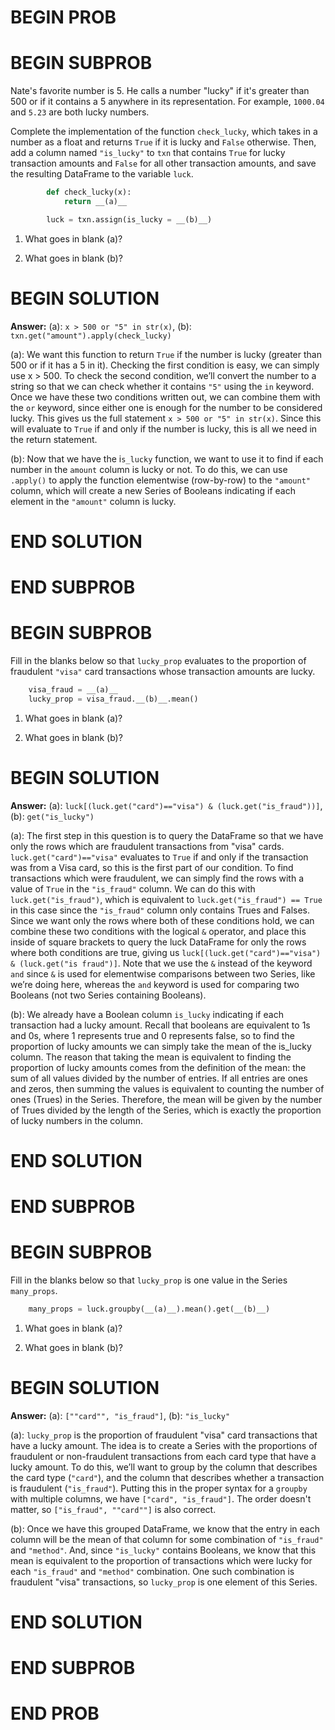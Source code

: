 # BEGIN PROB

# BEGIN SUBPROB

Nate's favorite number is 5. He calls a number "lucky" if it's greater
than 500 or if it contains a 5 anywhere in its representation. For
example, `1000.04` and `5.23` are both lucky numbers.

Complete the implementation of the function `check_lucky`, which takes
in a number as a float and returns `True` if it is lucky and `False`
otherwise. Then, add a column named `"is_lucky"` to `txn` that contains
`True` for lucky transaction amounts and `False` for all other
transaction amounts, and save the resulting DataFrame to the variable
`luck`.
```py
        def check_lucky(x):
            return __(a)__

        luck = txn.assign(is_lucky = __(b)__)
```

1.  What goes in blank (a)?


2.  What goes in blank (b)?


# BEGIN SOLUTION
**Answer:** (a): `x > 500 or "5" in str(x)`, (b): `txn.get("amount").apply(check_lucky)`

(a): We want this function to return `True` if the number is lucky (greater than 500 or if it has a 5 in it). Checking the first condition is easy,
 we can simply use x > 500. To check the second condition, we’ll convert the number to a string so that we can check whether it contains `"5"` using the `in` keyword.
  Once we have these two conditions written out, we can combine them with the `or` keyword, since either one is enough for the number to be considered lucky. 
  This gives us the full statement `x > 500 or "5" in str(x)`. Since this will evaluate to `True` if and only if the number is lucky, this is all we need in the return statement.

(b): Now that we have the i`s_lucky` function, we want to use it to find if each number in the `amount` column is lucky or not. To do this, we 
can use `.apply()` to apply the function elementwise (row-by-row) to the `"amount"` column, which will create a new Series of Booleans indicating 
if each element in the `"amount"` column is lucky.

# END SOLUTION

# END SUBPROB

# BEGIN SUBPROB

Fill in the blanks below so that `lucky_prop` evaluates to the
proportion of fraudulent `"visa"` card transactions whose transaction
amounts are lucky.
```py
    visa_fraud = __(a)__
    lucky_prop = visa_fraud.__(b)__.mean()
```

1.  What goes in blank (a)?

2.  What goes in blank (b)?

# BEGIN SOLUTION
**Answer:** (a): `luck[(luck.get("card")=="visa") & (luck.get("is_fraud"))]`, (b): `get("is_lucky")`   

(a): The first step in this question is to query the DataFrame so that we have only the rows which are fraudulent transactions from "visa" cards. `luck.get("card")=="visa"` evaluates to `True` if and only if the 
    transaction was from a Visa card, so this is the first part of our condition. To find transactions which were fraudulent, we can 
    simply find the rows with a value of `True` in the `"is_fraud"` column. We can do this with `luck.get("is_fraud")`, which is equivalent to `luck.get("is_fraud") == True` 
    in this case since the `"is_fraud"` column only contains Trues and Falses.  Since we want only the rows where both of these conditions hold, we can combine these two conditions with the logical `&` operator, 
    and place this inside of square brackets to query the luck DataFrame for only the rows where both conditions are true, giving us `luck[(luck.get("card")=="visa") & (luck.get("is fraud")]`. 
    Note that we use the `&` instead of the keyword `and` since `&` is used for elementwise comparisons between two Series, like we’re doing here, whereas the `and` keyword is used for comparing two Booleans (not two Series containing Booleans). 

(b): We already have a Boolean column `is_lucky` indicating if each transaction had a lucky amount. Recall that booleans are equivalent to 1s and 0s, where 1 represents true and 0 represents false,
 so to find the proportion of lucky amounts we can simply take the mean of the is_lucky column. The reason that taking the mean is equivalent to finding the proportion of lucky amounts comes from 
 the definition of the mean: the sum of all values divided by the number of entries. If all entries are ones and zeros, then summing the values is equivalent to counting the number of ones (Trues) 
 in the Series. Therefore, the mean will be given by the number of Trues divided by the length of the Series, which is exactly the proportion of lucky numbers in the column.


# END SOLUTION

# END SUBPROB

# BEGIN SUBPROB

Fill in the blanks below so that `lucky_prop` is one value in the Series
`many_props`.

```py
    many_props = luck.groupby(__(a)__).mean().get(__(b)__)
```

1.  What goes in blank (a)?

2.  What goes in blank (b)?

# BEGIN SOLUTION
**Answer:** (a): `[""card"", "is_fraud"]`, (b): `"is_lucky"`

(a): `lucky_prop` is the proportion of fraudulent "visa" card transactions that have a lucky amount. The idea is to create a Series with the proportions of fraudulent or non-fraudulent transactions from 
each card type that have a lucky amount. To do this, we’ll want to group by the column that describes the card type (`"card"`), and the column that describes whether a transaction is fraudulent (`"is_fraud"`). 
Putting this in the proper syntax for a `groupby` with multiple columns, we have `["card", "is_fraud"]`. The order doesn't matter, so `["is_fraud", ""card""]` is also correct.

(b): Once we have this grouped DataFrame, we know that the entry in each column will be the mean of that column for some combination of `"is_fraud"` and `"method"`. And, since `"is_lucky"` contains Booleans, we know 
that this mean is equivalent to the proportion of transactions which were lucky for each `"is_fraud"` and `"method"` combination. One such combination is fraudulent "visa" transactions, so `lucky_prop` is one element of this Series.


# END SOLUTION

# END SUBPROB

# END PROB